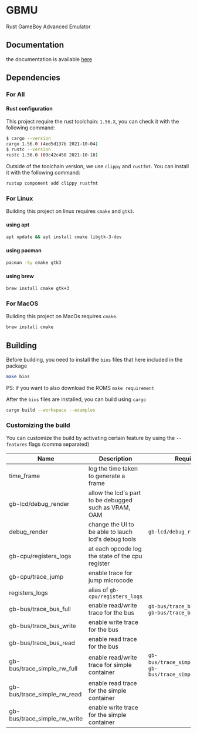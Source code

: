 # GBMU

Rust GameBoy Advanced Emulator

## Documentation

the documentation is available [here](#docs/Home.md)

## Dependencies

### For All

#### Rust configuration

This project require the rust toolchain: `1.56.X`, you can check it with the following command:

```sh
$ cargo --version
cargo 1.56.0 (4ed5d137b 2021-10-04)
$ rustc --version
rustc 1.56.0 (09c42c458 2021-10-18)
```

Outside of the toolchain version, we use `clippy` and `rustfmt`.
You can install it with the following command:

```sh
rustup component add clippy rustfmt
```

### For Linux

Building this project on linux requires `cmake` and `gtk3`.

#### using apt

```sh
apt update && apt install cmake libgtk-3-dev
```

#### using pacman

```sh
pacman -Sy cmake gtk3
```

#### using brew

```sh
brew install cmake gtk+3
```

### For MacOS

Building this project on MacOs requires `cmake`.

```sh
brew install cmake
```

## Building

Before building, you need to install the `bios` files that here included in the package

```sh
make bios
```

PS: if you want to also download the ROMS `make requirement`

After the `bios` files are installed, you can build using `cargo`

```sh
cargo build --workspace --examples
```

### Customizing the build

You can customize the build by activating certain feature by using the `--features` flags (comma separated)

| Name                         | Description                                           | Require                                                       |
| ---------------------------- | ----------------------------------------------------- | ------------------------------------------------------------- |
| time_frame                   | log the time taken to generate a frame                |                                                               |
| gb-lcd/debug_render          | allow the lcd's part to be debugged such as VRAM, OAM |                                                               |
| debug_render                 | change the UI to be able to lauch lcd's debug tools   | `gb-lcd/debug_render`                                         |
| gb-cpu/registers_logs        | at each opcode log the state of the cpu register      |                                                               |
| gb-cpu/trace_jump            | enable trace for jump microcode                       |                                                               |
| registers_logs               | alias of `gb-cpu/registers_logs`                      |                                                               |
| gb-bus/trace_bus_full        | enable read/write trace for the bus                   | `gb-bus/trace_bus_write`, `gb-bus/trace_bus_read`             |
| gb-bus/trace_bus_write       | enable write trace for the bus                        |                                                               |
| gb-bus/trace_bus_read        | enable read trace for the bus                         |                                                               |
| gb-bus/trace_simple_rw_full  | enable read/write trace for simple container          | `gb-bus/trace_simple_rw_read`, `gb-bus/trace_simple_rw_write` |
| gb-bus/trace_simple_rw_read  | enable read trace for the simple container            |                                                               |
| gb-bus/trace_simple_rw_write | enable write trace for the simple container           |                                                               |
